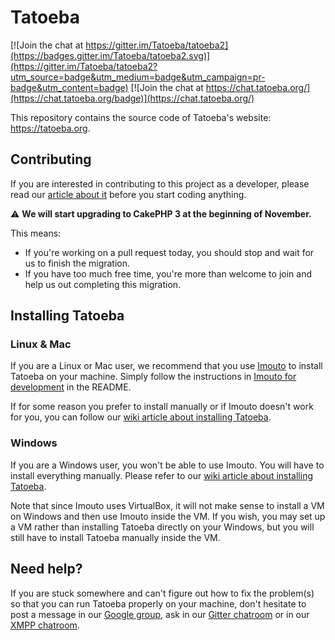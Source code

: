 Tatoeba
=======

[![Join the chat at https://gitter.im/Tatoeba/tatoeba2](https://badges.gitter.im/Tatoeba/tatoeba2.svg)](https://gitter.im/Tatoeba/tatoeba2?utm_source=badge&utm_medium=badge&utm_campaign=pr-badge&utm_content=badge)
[![Join the chat at https://chat.tatoeba.org/](https://chat.tatoeba.org/badge)](https://chat.tatoeba.org/)

This repository contains the source code of Tatoeba's website: 
https://tatoeba.org. 

Contributing
------------

If you are interested in contributing to this project as a developer, please 
read our [article about it][1] before you start coding anything.

:warning: **We will start upgrading to CakePHP 3 at the beginning of November.**

This means:
- If you're working on a pull request today, you should stop and wait for us to finish the migration.
- If you have too much free time, you're more than welcome to join and help us out completing this migration.


Installing Tatoeba
------------------

### Linux & Mac

If you are a Linux or Mac user, we recommend that you use [Imouto][2] to
install Tatoeba on your machine.
Simply follow the instructions in [Imouto for development][3] in the README.

If for some reason you prefer to install manually or if Imouto doesn't work 
for you, you can follow our [wiki article about installing Tatoeba][4].

### Windows

If you are a Windows user, you won't be able to use Imouto. You will have to
install everything manually. Please refer to our [wiki article about installing
Tatoeba][4].

Note that since Imouto uses VirtualBox, it will not make sense to install a VM 
on Windows and then use Imouto inside the VM. If you wish, you may set up a VM 
rather than installing Tatoeba directly on your Windows, but you will still have 
to install Tatoeba manually inside the VM.



Need help?
----------

If you are stuck somewhere and can't figure out how to fix the problem(s) so 
that you can run Tatoeba properly on your machine, don't hesitate to post a 
message in our [Google group][5], ask in our [Gitter chatroom][6] or in our
[XMPP chatroom][7].

[1]: https://github.com/Tatoeba/tatoeba2/wiki/Contributing-as-a-developer
[2]: https://github.com/Tatoeba/imouto
[3]: https://github.com/Tatoeba/imouto/blob/master/README.md#imouto-for-development
[4]: https://github.com/Tatoeba/tatoeba2/wiki/How-to-install-Tatoeba
[5]: https://groups.google.com/group/tatoebaproject
[6]: https://gitter.im/Tatoeba/tatoeba2
[7]: https://chat.tatoeba.org/
